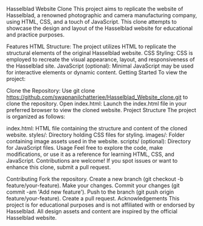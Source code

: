 Hasselblad Website Clone
This project aims to replicate the website of Hasselblad, a renowned photographic and camera manufacturing company, using HTML, CSS, and a touch of JavaScript. This clone attempts to showcase the design and layout of the Hasselblad website for educational and practice purposes.

Features
HTML Structure: The project utilizes HTML to replicate the structural elements of the original Hasselblad website.
CSS Styling: CSS is employed to recreate the visual appearance, layout, and responsiveness of the Hasselblad site.
JavaScript (optional): Minimal JavaScript may be used for interactive elements or dynamic content.
Getting Started
To view the project:

Clone the Repository: Use git clone https://github.com/swapnanilchatterjee/Hasselblad_Website_clone.git to clone the repository.
Open index.html: Launch the index.html file in your preferred browser to view the cloned website.
Project Structure
The project is organized as follows:

index.html: HTML file containing the structure and content of the cloned website.
styles/: Directory holding CSS files for styling.
images/: Folder containing image assets used in the website.
scripts/ (optional): Directory for JavaScript files.
Usage
Feel free to explore the code, make modifications, or use it as a reference for learning HTML, CSS, and JavaScript. Contributions are welcome! If you spot issues or want to enhance this clone, submit a pull request.

Contributing
Fork the repository.
Create a new branch (git checkout -b feature/your-feature).
Make your changes.
Commit your changes (git commit -am 'Add new feature').
Push to the branch (git push origin feature/your-feature).
Create a pull request.
Acknowledgements
This project is for educational purposes and is not affiliated with or endorsed by Hasselblad. All design assets and content are inspired by the official Hasselblad website.
